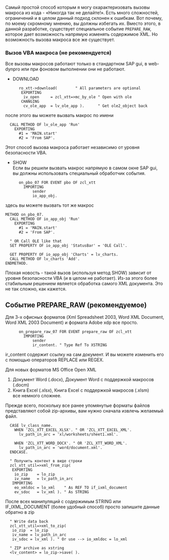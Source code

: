 Самый простой способ которым я могу охарактеризовать вызовы макроса из кода - «Никогда так не делайте!». Есть много сложностей, ограничений и в целом данный подход склонен к ошибкам. Вот почему, по моему скромному мнению, вы должны избегать их. Вместо этого, в данной разработке, существует специальное событие `PREPARE_RAW`, которое дает возможность напрямую изменять содержимое XML. Но возможность вызова макроса все же существует.

### Вызов VBA макроса (не рекомендуется)
Все вызовы макросов работают только в стандартном SAP gui, в web-dynpro или при фоновом выполнении они не работают.

* DOWNLOAD
```abap
      ro_xtt->download(        " All parameters are optional
       EXPORTING
        iv_open     = zcl_xtt=>mc_by_ole " Open with ole
       CHANGING
        cv_ole_app  = lv_ole_app ).      " Get ole2_object back
```

после этого вы можете вызвать макрос по имени
```abap
  CALL METHOD OF lv_ole_app 'Run'
    EXPORTING
      #1 = 'MAIN.start'
      #2 = 'From SAP'.
```
Этот способ вызова макроса работает независимо от уровня безопасности VBA.

* SHOW\
Если вы решили вызвать макрос напрямую в самом окне SAP gui, вы должны использовать специальный обработчик события.

```abap
      on_pbo_07 FOR EVENT pbo OF zcl_xtt
        IMPORTING
            sender
            io_app_obj.
```
здесь вы можете вызвать тот же макрос
```abap
METHOD on_pbo_07.
  CALL METHOD OF io_app_obj 'Run'
    EXPORTING
      #1 = 'MAIN.start'
      #2 = 'From SAP'.

  " OR Call OLE like that
  SET PROPERTY OF io_app_obj 'StatusBar' = 'OLE Call'.

  GET PROPERTY OF io_app_obj 'Charts' = lv_charts.
  CALL METHOD OF lv_charts 'Add'.
ENDMETHOD.
```
Плохая новость - такой вызов (используя метод SHOW) зависит от уровня безопасности VBA (и в целом не работает).
Из-за этого более стабильным решением является обработка самого XML документа. Это не так сложно, как кажется.

## Событие PREPARE_RAW (рекомендуемое)
Для 3-х офисных форматов (Xml Spreadsheet 2003, Word XML Document, Word XML 2003 Document) и формата Adobe xdp все просто.

```abap
      on_prepare_raw_07 FOR EVENT prepare_raw OF zcl_xtt
        IMPORTING
            sender
            ir_content. " Type Ref To XSTRING
```
ir_content содержит ссылку на сам документ. И вы можете изменить его с помощью операторов REPLACE или REGEX.

Для новых форматов MS Office Open XML
1. Документ Word (.docx), Документ Word с поддержкой макросов (.docm)
1. Книга Excel (.xlsx), Книга Excel с поддержкой макросов (.xlsm)\
все немного сложнее.

Прежде всего, поскольку все ранее упомянутые форматы файлов представляют собой zip-архивы, вам нужно сначала извлечь желаемый файл.
```abap
  CASE lv_class_name.
    WHEN 'ZCL_XTT_EXCEL_XLSX'. " OR 'ZCL_XTT_EXCEL_XML'.
      lv_path_in_arc = 'xl/worksheets/sheet1.xml'.

    WHEN 'ZCL_XTT_WORD_DOCX'. " OR 'ZCL_XTT_WORD_XML'.
      lv_path_in_arc = 'word/document.xml'.
  ENDCASE.

  " Получить контент в виде строки
  zcl_xtt_util=>xml_from_zip(
   EXPORTING
    io_zip    = lo_zip
    iv_name   = lv_path_in_arc
   IMPORTING
    eo_xmldoc = lo_xml    " As REF TO if_ixml_document
    ev_sdoc   = lv_xml ). " As STRING
```

После всех манипуляций с содержимым STRING или IF_IXML_DOCUMENT (более удобный способ) просто запишите данные обратно в zip
```abap
  " Write data back
  zcl_xtt_util=>xml_to_zip(
   io_zip  = lo_zip
   iv_name = lv_path_in_arc
   iv_sdoc = lv_xml ). " Or use --> io_xmldoc = lo_xml

  " ZIP archive as xstring
  <lv_content> = lo_zip->save( ).
```